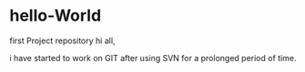 # hello-World
first Project repository
hi all,

i have started to work on GIT after using SVN for a prolonged period of time.
